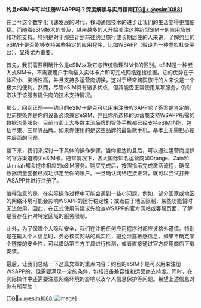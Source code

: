 **约旦eSIM卡可以注册WSAPP吗？深度解读与实用指南[[TG💪+ @esim1088](https://t.me/s/esim1088)]**

在当今这个数字化飞速发展的时代，移动通信技术的进步让我们的生活变得更加便捷。而随着eSIM技术的普及，越来越多的人开始关注这种新型SIM卡的应用场景和功能支持。特别是对于那些计划前往约旦旅行或长期居住的人来说，了解约旦的eSIM卡是否能够支持某些特定的应用程序，比如WSAPP（假设为一种虚拟社交平台），显得尤为重要。

首先，我们需要明确什么是eSIM以及它与传统物理SIM卡的区别。eSIM是一种嵌入式SIM卡，不需要用户手动插入实体卡片即可完成网络连接设置。它的优势在于体积小、灵活性高，并且支持多运营商切换，这对于经常跨国旅行的人来说是一个极大的便利。然而，尽管eSIM具有诸多优点，但其能否正常使用某项服务，仍然取决于该服务提供商的技术支持情况。

那么，回到正题——约旦的eSIM卡是否可以用来注册WSAPP呢？答案是肯定的，但前提条件是你的设备必须兼容eSIM，并且你所选择的运营商支持WSAPP所需的数据流量服务。目前市面上大多数主流品牌的智能手机都已经支持eSIM功能，包括苹果、三星等品牌。如果你使用的是这些品牌的最新款手机，基本上无需担心硬件层面的问题。

接下来，我们来探讨一下具体的操作步骤。当你抵达约旦后，可以通过运营商提供的官方渠道购买eSIM卡。通常情况下，各大国际知名运营商如Orange、Zain和Umniah都会提供相应的eSIM服务。购买完成后，按照指示完成激活流程，确保数据流量套餐已成功绑定至你的账户。一旦确认网络连接正常，就可以尝试打开WSAPP并进行注册了。

值得注意的是，在实际操作过程中可能会遇到一些小问题。例如，部分国家或地区的网络环境可能会影响WSAPP的运行稳定性；或者由于地区限制，某些功能暂时无法使用。因此，在正式使用前建议先检查WSAPP的官方网站或客服页面，了解是否存在针对特定区域的服务限制。

此外，为了保障个人隐私安全，我们在注册任何应用程序时都应该格外谨慎。特别是在输入个人信息时，务必核实网站的真实性，避免泄露敏感信息。如果不确定某个链接的安全性，可以借助第三方工具进行检测，或者直接通过官方应用商店下载安装。

最后，让我们总结一下这篇文章的重点内容：约旦的eSIM卡是可以用来注册WSAPP的，但需要满足一定的条件，包括设备兼容性和运营商支持度。同时，在实际操作中还需要注意网络环境的影响以及个人信息保护等问题。希望上述信息对你有所帮助！

[[TG💪+ @esim1088](https://t.me/s/esim1088) ![Image](https://i.postimg.cc/4NQfJmqS/Snipaste-2025-05-13-00-14-12.png)]